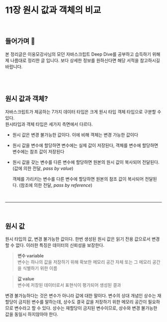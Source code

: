 # **11장 원시 값과 객체의 비교**

<br>

## **들어가며 🎈**

본 정리글은 이웅모강사님의 모던 자바스크립트 Deep Dive를 공부하고 습득하기 위해 제 나름대로 정리한 글 입니다. 보다 상세한 정보를 원하신다면 해당 서적을 참고하시길 바랍니다.

<br>
<br>

## 원시 값과 객체?
자바스크립트가 제공하는 7가지 데이터 타입은 크게 원시 타입 객체 타입으로 구분할 수 있다.<br>
원시타입과 객체 타입은 세가지 측면에서 다르다.
- 원시 값은 변경 불가능한 값이다. 이에 비해 객체는 변경 가능한 값이다
- 원시 값을 변수에 할당하면 변수에는 실제 값이 저장된다, 객체를 변수에 할당하면 변수에는 참조 값이 저장된다
- 원시 값을 갖는 변수를 다른 변수에 할당하면 원본의 원시 값이 복사되어 전달된다. (값에 의한 전달, *pass by value*)<br>

  객체를 가리키는 변수를 다른 변수에 할당하면 원본의 참조 값이 복사되어 전달된다. (참조에 의한 전달, *pass by reference*)

<br>
<hr>
<br>

## 원시 값
원시 타입의 값, 변경 불가능한 값이다. 한번 생성된 원시 값은 읽기 전용 값으로서 변경할 수 없다. 이러한 특징은 데이터의 신뢰성을 보장한다.

> **변수 variable**<br>
변수는 하나의 값을 저장하기 위해 확보한 메모리 공간 자체 또는 그 메모리 공간을 식별하기 위한 이름

> **값 value**<br>
변수에 저장된 데이터로서 표현식이 평가되어 생성된 결과

변경 불가능하다는 것은 변수가 아니라 값에 대한 말이다.
변수의 상대 개념인 상수는 재할당이 금지된 변수를 말하는데, 상수도 결국 값을 저장하기 위한 메모리 공간이 필요하므로 변수라고 할 수 있다. 상수는 재할당이 금지된 변수이므로, 상수와 변경 불가능한 값을 동일시 하지않아야 한다.

